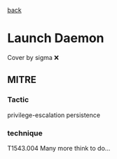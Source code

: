[back](../index.md)
# Launch Daemon
Cover by sigma :x: 
## MITRE
### Tactic
privilege-escalation
persistence
### technique
T1543.004
Many more think to do...